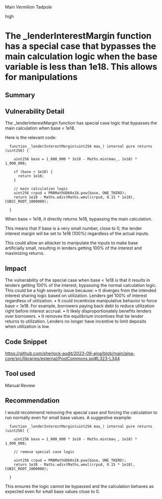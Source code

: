 Main Vermilion Tadpole

high

# The _lenderInterestMargin function has a special case that bypasses the main calculation logic when the base variable is less than 1e18. This allows for manipulations
## Summary

## Vulnerability Detail
 The _lenderInterestMargin function has special case logic that bypasses the main calculation when base < 1e18.

Here is the relevant code:


      function _lenderInterestMargin(uint256 mau_) internal pure returns (uint256) {

        uint256 base = 1_000_000 * 1e18 - Maths.min(mau_, 1e18) * 1_000_000;

        if (base < 1e18) {
          return 1e18; 
        }

        // main calculation logic
        uint256 crpud = PRBMathUD60x18.pow(base, ONE_THIRD);
        return 1e18 - Maths.wdiv(Maths.wmul(crpud, 0.15 * 1e18), CUBIC_ROOT_1000000);

      }
When base < 1e18, it directly returns 1e18, bypassing the main calculation.

This means that if base is a very small number, close to 0, the lender interest margin will be set to 1e18 (100%) regardless of the actual inputs.

This could allow an attacker to manipulate the inputs to make base artificially small, resulting in lenders getting 100% of the interest and maximizing returns.
## Impact
The vulnerability of the special case when base < 1e18 is that it results in lenders getting 100% of the interest, bypassing the normal calculation logic.
This could be a high severity issue because:
• It diverges from the intended interest sharing logic based on utilization. Lenders get 100% of interest regardless of utilization.
• It could incentivize manipulative behavior to force base < 1e18. For example, borrowers paying back debt to reduce utilization right before interest accrual.
• It likely disproportionately benefits lenders over borrowers.
• It removes the equilibrium incentives that tie lender returns to utilization. Lenders no longer have incentive to limit deposits when utilization is low.

## Code Snippet
https://github.com/sherlock-audit/2023-09-ajna/blob/main/ajna-core/src/libraries/external/PoolCommons.sol#L323-L344
## Tool used

Manual Review

## Recommendation
 I would recommend removing the special case and forcing the calculation to run normally even for small base values. A suggestive example:

      function _lenderInterestMargin(uint256 mau_) internal pure returns (uint256) {

        uint256 base = 1_000_000 * 1e18 - Maths.min(mau_, 1e18) * 1_000_000;
  
        // remove special case logic
  
        uint256 crpud = PRBMathUD60x18.pow(base, ONE_THIRD);
        return 1e18 - Maths.wdiv(Maths.wmul(crpud, 0.15 * 1e18), CUBIC_ROOT_1000000);

      }

This ensures the logic cannot be bypassed and the calculation behaves as expected even for small base values close to 0.
